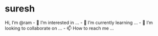 # suresh
 Hi, I’m @ram - 👀 I’m interested in ... - 🌱 I’m currently learning ... - 💞️ I’m looking to collaborate on ... - 📫 How to reach me ...
